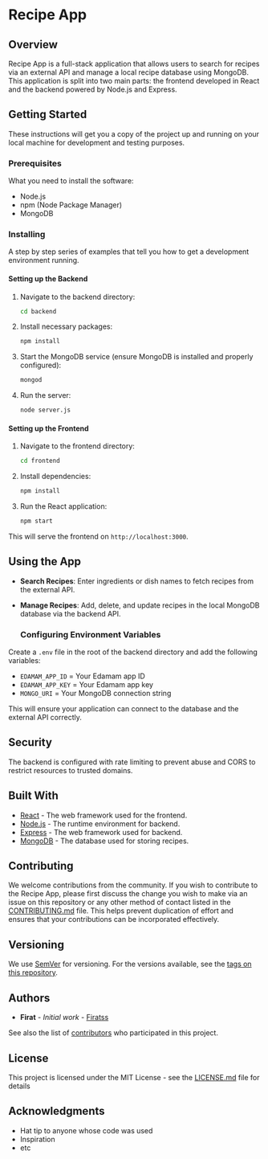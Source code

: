 # Recipe App

## Overview
Recipe App is a full-stack application that allows users to search for recipes via an external API and manage a local recipe database using MongoDB. This application is split into two main parts: the frontend developed in React and the backend powered by Node.js and Express.

## Getting Started

These instructions will get you a copy of the project up and running on your local machine for development and testing purposes.

### Prerequisites

What you need to install the software:

- Node.js
- npm (Node Package Manager)
- MongoDB

### Installing

A step by step series of examples that tell you how to get a development environment running.

#### Setting up the Backend

1. Navigate to the backend directory:
    ```bash
    cd backend
    ```
2. Install necessary packages:
    ```bash
    npm install
    ```
3. Start the MongoDB service (ensure MongoDB is installed and properly configured):
    ```bash
    mongod
    ```
4. Run the server:
    ```bash
    node server.js
    ```

#### Setting up the Frontend

1. Navigate to the frontend directory:
    ```bash
    cd frontend
    ```
2. Install dependencies:
    ```bash
    npm install
    ```
3. Run the React application:
    ```bash
    npm start
    ```

This will serve the frontend on `http://localhost:3000`.

## Using the App

- **Search Recipes**: Enter ingredients or dish names to fetch recipes from the external API.
- **Manage Recipes**: Add, delete, and update recipes in the local MongoDB database via the backend API.

  ### Configuring Environment Variables

Create a `.env` file in the root of the backend directory and add the following variables:
- `EDAMAM_APP_ID` = Your Edamam app ID
- `EDAMAM_APP_KEY` = Your Edamam app key
- `MONGO_URI` = Your MongoDB connection string

This will ensure your application can connect to the database and the external API correctly.

  
## Security

The backend is configured with rate limiting to prevent abuse and CORS to restrict resources to trusted domains.

## Built With

- [React](https://reactjs.org/) - The web framework used for the frontend.
- [Node.js](https://nodejs.org/) - The runtime environment for backend.
- [Express](https://expressjs.com/) - The web framework used for backend.
- [MongoDB](https://www.mongodb.com/) - The database used for storing recipes.

## Contributing

We welcome contributions from the community. If you wish to contribute to the Recipe App, please first discuss the change you wish to make via an issue on this repository or any other method of contact listed in the [CONTRIBUTING.md](https://github.com/Firatss/recipeapp/CONTRIBUTING.md) file. This helps prevent duplication of effort and ensures that your contributions can be incorporated effectively.

## Versioning

We use [SemVer](http://semver.org/) for versioning. For the versions available, see the [tags on this repository](https://github.com/Firatss/recipeapp/tags).

## Authors

- **Firat** - *Initial work* - [Firatss](https://github.com/Firatss)

See also the list of [contributors](https://github.com/Firatss/recipeapp/contributors) who participated in this project.

## License

This project is licensed under the MIT License - see the [LICENSE.md](LICENSE.md) file for details

## Acknowledgments

- Hat tip to anyone whose code was used
- Inspiration
- etc
